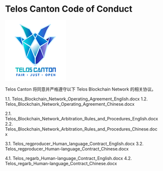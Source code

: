 # Telos Canton Code of Conduct

![](https://raw.githubusercontent.com/Telos-Canton/TelosCanton-Docs/master/images/telos-canton-logo-slogan-200X200.png)

Telos Canton 将同意并严格遵守以下 Telos Blockchain Network 的相关协议。

1.1. Telos_Blockchain_Network_Operating_Agreement_English.docx
1.2. Telos_Blockchain_Network_Operating_Agreement_Chinese.docx

2.1. Telos_Blockchain_Network_Arbitration_Rules_and_Procedures_English.docx
2.2. Telos_Blockchain_Network_Arbitration_Rules_and_Procedures_Chinese.docx

3.1. Telos_regproducer_Human_language_Contract_English.docx
3.2. Telos_regproducer_Human-language_Contract_Chinese.docx

4.1. Telos_regarb_Human-language_Contract_English.docx
4.2. Telos_regarb_Human-language_Contract_Chinese.docx